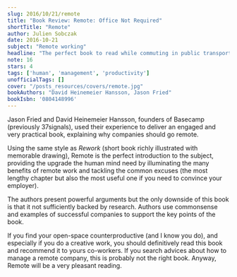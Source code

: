 ```yaml
---
slug: 2016/10/21/remote
title: "Book Review: Remote: Office Not Required"
shortTitle: "Remote"
author: Julien Sobczak
date: 2016-10-21
subject: "Remote working"
headline: "The perfect book to read while commuting in public transport"
note: 16
stars: 4
tags: ['human', 'management', 'productivity']
unofficialTags: []
cover: "/posts_resources/covers/remote.jpg"
bookAuthors: "David Heinemeier Hansson, Jason Fried"
bookIsbn: '0804148996'
---
```



Jason Fried and David Heinemeier Hansson, founders of Basecamp (previously 37signals), used their experience to deliver an engaged and very practical book, explaining why companies should go remote.

Using the same style as *Rework* (short book richly illustrated with memorable drawing), Remote is the perfect introduction to the subject, providing the upgrade the human mind need by illuminating the many benefits of remote work and tackling the common excuses (the most lengthy chapter but also the most useful one if you need to convince your employer).

The authors present powerful arguments but the only downside of this book is that it not sufficiently backed by research. Authors use commonsense and examples of successful companies to support the key points of the book.

If you find your open-space counterproductive (and I know you do), and especially if you do a creative work, you should definitively read this book and recommend it to yours co-workers. If you search advices about how to manage a remote company, this is probably not the right book. Anyway, Remote will be a very pleasant reading.

